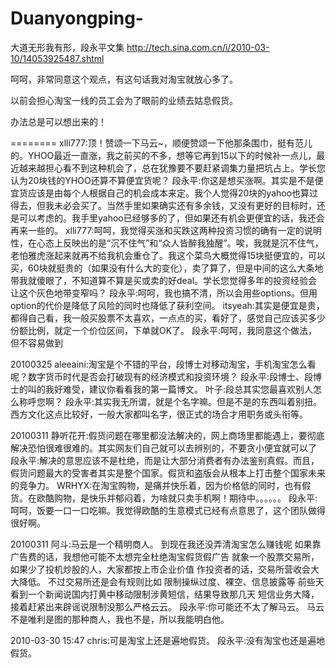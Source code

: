 # Duanyongping-
大道无形我有形，段永平文集
http://tech.sina.com.cn/i/2010-03-10/14053925487.shtml

呵呵，非常同意这个观点，有这句话我对淘宝就放心多了。

以前会担心淘宝一线的员工会为了眼前的业绩去姑息假货。

办法总是可以想出来的！

========
xlli777:顶！赞颂一下马云~，顺便赞颂一下他那条围巾，挺有范儿的。YHOO最近一直涨，我之前买的不多，想等它再到15以下的时候补一点儿，最近越来越担心看不到这种机会了，总在犹豫要不要赶紧调集力量把坑占上。学长您认为20块钱的YHOO还算不算便宜货呢？
段永平:你这是想买涨啊。其实是不是便宜货应该是由每个人根据自己的机会成本来定。我个人觉得20块的yahoo也算过得去，但我未必会买了。当然手里如果确实还有多余钱，又没有更好的目标时，还是可以考虑的。我手里yahoo已经够多的了，但如果还有机会更便宜的话，我还会再来一些的。
xlli777:呵呵，我觉得买涨和买跌这两种投资习惯的确有一定的说明性，在心态上反映出的是“沉不住气”和“众人皆醉我独醒”。唉，我就是沉不住气，老怕雅虎涨起来就再不给我机会重仓了。我这个菜鸟大概觉得15块挺便宜的，可以买，60块就挺贵的（如果没有什么大的变化），卖了算了，但是中间的这么大条地带我就傻眼了，不知道算不算是买或卖的好deal。学长您觉得多年的投资经验会让这个灰色地带变窄吗？
段永平:呵呵，我也搞不清，所以会用些options。但用option的代价是降低了风险的同时也降低了获利空间。
itsyeah:其实是便宜是贵，都得自己看，我一般买股票不太喜欢，一点点的买，看好了，感觉自己应该买多少份额比例，就定一个价位区间，下单就OK了。
段永平:呵呵，我同意这个做法，但不容易做到

20100325
aleeaini:淘宝是个不错的平台，段博士对移动淘宝，手机淘宝怎么看呢？数字货币时代是否会打破现有的经济模式和投资环境？
段永平:段博士、段博士的叫的我好难受，建议你看看我的第一篇博文。
叶子:段总其实您最喜欢别人怎么称呼您啊？
段永平:其实我无所谓，就是个名字嘛。但是不是的东西叫着别扭。西方文化这点比较好，一般大家都叫名字，很正式的场合才用职务或头衔等。

20100311
静听花开:假货问题在哪里都没法解决的，网上商场里都能遇上，要彻底解决恐怕很难很难的。其实网友们自己就可以去辨别的，不要贪小便宜就可以了
段永平:解决的意思应该不是杜绝，而是让大部分消费者有办法鉴别真假。而且，假货问题最大的受害者其实是整个国家。假货和盗版会从根本上打击整个国家未来的竞争力。
WRHYX:在淘宝购物，是痛并快乐着，因为价格低的同时，也有假货。在欧酷购物，是快乐并郁闷着，为啥就只卖手机啊！期待中。。。。。。
段永平:呵呵，饭要一口一口吃嘛。我觉得欧酷的生意模式已经有点意思了，这个团队做得很好啊。

20100311
阿斗:马云是一个精明商人。 到现在我还没弄清淘宝怎么赚钱呢
如果靠广告费的话，我想他可能不太想完全杜绝淘宝假货假广告
就象一个股票交易所，如果少了投机炒股的人，大家都按上市企业价值
作投资者的话，交易所营收会大大降低。 不过交易所还是会有规则比如
限制操纵过度、裸空、信息披露等
前些天看到一个新闻说国内打黄中移动限制涉黄短信，结果导致那几天
短信业务大降，接着赶紧出来辟谣说限制没那么严格云云。
段永平:你可能还不太了解马云。
马云不是唯利是图的那种商人，我也不是，所以我能明白他。


2010-03-30 15:47
chris:可是淘宝上还是遍地假货。
段永平:没有淘宝也还是遍地假货。
